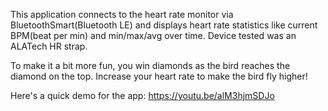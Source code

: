 This application connects to the heart rate monitor via BluetoothSmart(Bluetooth LE) and displays heart rate statistics like current BPM(beat per min) and min/max/avg over time. Device tested was an ALATech HR strap. 

To make it a bit more fun, you win diamonds as the bird reaches the diamond on the top. Increase your heart rate to make the bird fly higher! 

Here's a quick demo for the app:
https://youtu.be/alM3hjmSDJo
